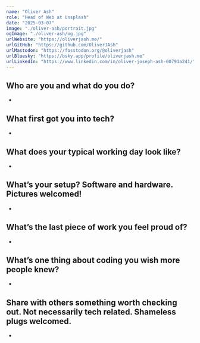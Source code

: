 ```yaml
---
name: "Oliver Ash"
role: "Head of Web at Unsplash"
date: "2025-03-07"
image: "./oliver-ash/portrait.jpg"
ogImage: "./oliver-ash/og.jpg"
urlWebsite: "https://oliverjash.me/"
urlGitHub: "https://github.com/OliverJAsh"
urlMastodon: "https://fosstodon.org/@oliverjash"
urlBluesky: "https://bsky.app/profile/oliverjash.me"
urlLinkedIn: "https://www.linkedin.com/in/oliver-joseph-ash-00791a241/"
---
```


## **Who are you and what do you do?**

-

## **What first got you into tech?**

-

## What does your typical working day look like?

-

## What’s your setup? Software and hardware. Pictures welcomed!

-

## What’s the last piece of work you feel proud of?

-

## What’s one thing about coding you wish more people knew?

-

## Share with others something worth checking out. Not necessarily tech related. Shameless plugs welcomed.

-
